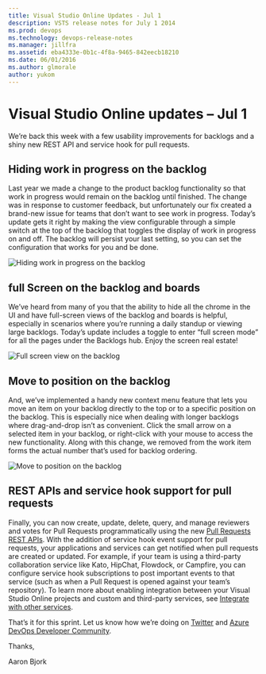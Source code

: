 ```yaml
---
title: Visual Studio Online Updates - Jul 1
description: VSTS release notes for July 1 2014
ms.prod: devops
ms.technology: devops-release-notes
ms.manager: jillfra
ms.assetid: eba4333e-0b1c-4f8a-9465-842eecb18210
ms.date: 06/01/2016
ms.author: glmorale
author: yukom
---
```


# Visual Studio Online updates – Jul 1

We’re back this week with a few usability improvements for backlogs and a shiny new REST API and service hook for pull requests.

## Hiding work in progress on the backlog

Last year we made a change to the product backlog functionality so that work in progress would remain on the backlog until finished. The change was in response to customer feedback, but unfortunately our fix created a brand-new issue for teams that don’t want to see work in progress. Today’s update gets it right by making the view configurable through a simple switch at the top of the backlog that toggles the display of work in progress on and off. The backlog will persist your last setting, so you can set the configuration that works for you and be done.

![Hiding work in progress on the backlog](_img/7_1_01.png)

## full Screen on the backlog and boards

We’ve heard from many of you that the ability to hide all the chrome in the UI and have full-screen views of the backlog and boards is helpful, especially in scenarios where you’re running a daily standup or viewing large backlogs. Today’s update includes a toggle to enter “full screen mode” for all the pages under the Backlogs hub. Enjoy the screen real estate!

![Full screen view on the backlog](_img/7_1_02.png)

## Move to position on the backlog

And, we’ve implemented a handy new context menu feature that lets you move an item on your backlog directly to the top or to a specific position on the backlog. This is especially nice when dealing with longer backlogs where drag-and-drop isn’t as convenient. Click the small arrow on a selected item in your backlog, or right-click with your mouse to access the new functionality. Along with this change, we removed from the work item forms the actual number that’s used for backlog ordering.

![Move to position on the backlog](_img/7_1_03.png)

## REST APIs and service hook support for pull requests

Finally, you can now create, update, delete, query, and manage reviewers and votes for Pull Requests programmatically using the new [Pull Requests REST APIs](/azure/devops/integrate/). With the addition of service hook event support for pull requests, your applications and services can get notified when pull requests are created or updated. For example, if your team is using a third-party collaboration service like Kato, HipChat, Flowdock, or Campfire, you can configure service hook subscriptions to post important events to that service (such as when a Pull Request is opened against your team’s repository). To learn more about enabling integration between your Visual Studio Online projects and custom and third-party services, see [Integrate with other services](/azure/devops/service-hooks/index?view=azure-devops).

That’s it for this sprint. Let us know how we’re doing on [Twitter](https://twitter.com/VisualStudio) and [Azure DevOps Developer Community](https://developercommunity.visualstudio.com/spaces/21/index.html).

Thanks,

Aaron Bjork
